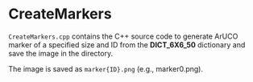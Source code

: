 # CreateMarkers
`CreateMarkers.cpp` contains the C++ source code to generate ArUCO marker of a specified size and ID from the **DICT_6X6_50** dictionary and save the image in the directory.

The image is saved as `marker{ID}.png` (e.g., marker0.png).
